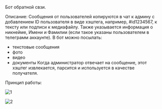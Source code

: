 Бот обратной свзи.

Описание:
Сообщения от пользователей копируются в чат к админу с добавлением ID пользователя в виде хэштега, например, #id1234567, к тексту или подписи к медиафайлу. Также указывается информация о никнейме, Имени и Фамилии (если такое указаны пользователем в телеграмм аккаунте).
В бот можно посылать:
- текстовые сообщения
- фото
- видео
- документы
Когда администратор отвечает на сообщение, этот хэштег извлекается, парсится и используется в качестве получателя.

Принцип работы:


![1](https://github.com/user-attachments/assets/027f29d1-b542-4597-b2f9-86189ca7715b)

![2](https://github.com/user-attachments/assets/aeb0852a-1eb7-4a0b-b709-9dcde7e9f681)

